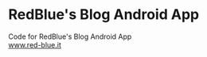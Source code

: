 <h1>RedBlue's Blog Android App</h1>
Code for RedBlue's Blog Android App
<br/><a href="http://www.red-blue.it" target="_blank">www.red-blue.it</a>

